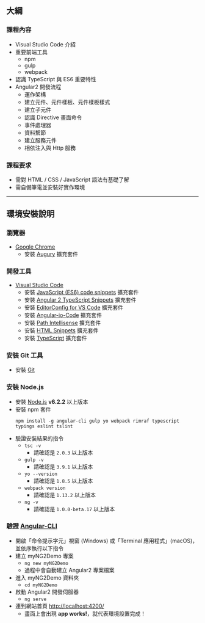 ## 大綱
### 課程內容
* Visual Studio Code 介紹
* 重要前端工具
    + npm
    + gulp
    + webpack
* 認識 TypeScript 與 ES6 重要特性
* Angular2 開發流程
    + 運作架構
    + 建立元件、元件樣板、元件樣板樣式
    + 建立子元件
    + 認識 Directive 畫面命令
    + 事件處理器
    + 資料繫節
    + 建立服務元件
    + 相依注入與 Http 服務

### 課程要求
+ 需對 HTML / CSS / JavaScript 語法有基礎了解
+ 需自備筆電並安裝好實作環境

---
## 環境安裝說明
### 瀏覽器
* [Google Chrome](http://www.google.com/intl/zh-TW/chrome/)
    + 安裝 [Augury](https://chrome.google.com/webstore/detail/augury/elgalmkoelokbchhkhacckoklkejnhcd) 擴充套件

### 開發工具
* [Visual Studio Code](https://code.visualstudio.com)
    + 安裝 [JavaScript (ES6) code snippets](https://marketplace.visualstudio.com/items?itemName=xabikos.JavaScriptSnippets) 擴充套件
    + 安裝 [Angular 2 TypeScript Snippets](https://marketplace.visualstudio.com/items?itemName=johnpapa.Angular2) 擴充套件
    + 安裝 [EditorConfig for VS Code](https://marketplace.visualstudio.com/items?itemName=EditorConfig.EditorConfig) 擴充套件
    + 安裝 [Angular-io-Code](https://marketplace.visualstudio.com/items?itemName=NoHomey.angular-io-code) 擴充套件
    + 安裝 [Path Intellisense](https://marketplace.visualstudio.com/items?itemName=christian-kohler.path-intellisense) 擴充套件
    + 安裝 [HTML Snippets](https://marketplace.visualstudio.com/items?itemName=abusaidm.html-snippets) 擴充套件
    + 安裝 [TypeScript](https://marketplace.visualstudio.com/items?itemName=DSKWRK.vscode-generate-getter-setter) 擴充套件

### 安裝 Git 工具
* 安裝 [Git](https://www.git-scm.com/)

### 安裝 Node.js
* 安裝 [Node.js](https://nodejs.org/) **v6.2.2** 以上版本
* 安裝 npm 套件
    ```
    npm install -g angular-cli gulp yo webpack rimraf typescript typings eslint tslint
    ```
* 驗證安裝結果的指令
    + `tsc -v`
        - 請確認是 `2.0.3` 以上版本
    + `gulp -v`
        - 請確認是 `3.9.1` 以上版本
    + `yo --version`
        - 請確認是 `1.8.5` 以上版本
    + `webpack version`
        - 請確認是 `1.13.2` 以上版本
    + `ng -v`
        - 請確認是 `1.0.0-beta.17` 以上版本

### 驗證 [Angular-CLI](https://cli.angular.io/)
* 開啟「命令提示字元」視窗 (Windows) 或「Terminal 應用程式」(macOS)，並依序執行以下指令
* 建立 myNG2Demo 專案
    + `ng new myNG2Demo`
    + 過程中會自動建立 Angular2 專案檔案
* 進入 myNG2Demo 資料夾
    + `cd myNG2Demo`
* 啟動 Angular2 開發伺服器
    + `ng serve`
* 連到網站首頁 [http://localhost:4200/](http://localhost:4200/)
    + 畫面上會出現 **app works!**，就代表環境設置完成！
